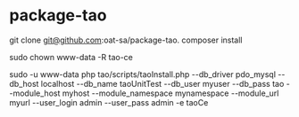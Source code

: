package-tao
===========


   git clone git@github.com:oat-sa/package-tao.
   composer install

   sudo chown www-data -R tao-ce


   sudo -u www-data php tao/scripts/taoInstall.php --db_driver pdo_mysql --db_host localhost --db_name taoUnitTest --db_user myuser --db_pass tao --module_host myhost  --module_namespace mynamespace --module_url myurl --user_login admin --user_pass admin -e taoCe
